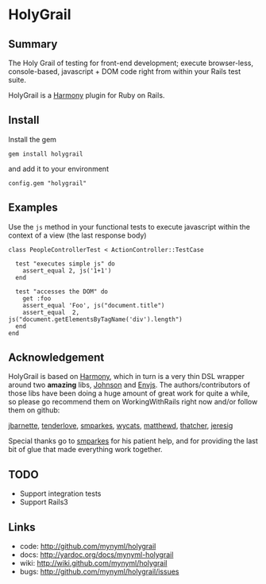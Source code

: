HolyGrail
=========

Summary
-------

The Holy Grail of testing for front-end development; execute browser-less,
console-based, javascript + DOM code right from within your Rails test suite.

HolyGrail is a [Harmony][11] plugin for Ruby on Rails.

Install
-------
Install the gem

    gem install holygrail

and add it to your environment

    config.gem "holygrail"

Examples
--------

Use the `js` method in your functional tests to execute javascript within the context of a view (the last response body)

    class PeopleControllerTest < ActionController::TestCase

      test "executes simple js" do
        assert_equal 2, js('1+1')
      end

      test "accesses the DOM" do
        get :foo
        assert_equal 'Foo', js("document.title")
        assert_equal  2,    js("document.getElementsByTagName('div').length")
      end
    end

Acknowledgement
---------------

HolyGrail is based on [Harmony][11], which in turn is a very thin DSL wrapper
around two **amazing** libs, [Johnson][1] and [Envjs][2]. The
authors/contributors of those libs have been doing a huge amount of great work
for quite a while, so please go recommend them on WorkingWithRails right now
and/or follow them on github:

  [jbarnette][3], [tenderlove][4], [smparkes][5], [wycats][6], [matthewd][7], [thatcher][8], [jeresig][9]

Special thanks go to [smparkes][10] for his patient help, and for providing the
last bit of glue that made everything work together.

TODO
----
* Support integration tests
* Support Rails3

Links
-----
* code: <http://github.com/mynyml/holygrail>
* docs: <http://yardoc.org/docs/mynyml-holygrail>
* wiki: <http://wiki.github.com/mynyml/holygrail>
* bugs: <http://github.com/mynyml/holygrail/issues>



[1]:  http://github.com/jbarnette/johnson/
[2]:  http://env-js.appspot.com/
[3]:  http://www.workingwithrails.com/person/10668-john-barnette
[4]:  http://github.com/tenderlove/
[5]:  http://www.workingwithrails.com/person/11739-steven-parkes
[6]:  http://www.workingwithrails.com/person/1805-yehuda-katz
[7]:  http://www.workingwithrails.com/person/6221-matthew-draper
[8]:  http://github.com/thatcher/
[9]:  http://ejohn.org/
[10]: http://github.com/smparkes/
[11]: http://github.com/mynyml/harmony

